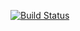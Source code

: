 [![Build Status](https://secure.travis-ci.org/moneymanagerex/moneymanagerex.png)](http://travis-ci.org/moneymanagerex/moneymanagerex)
